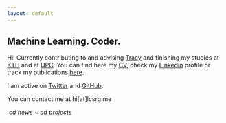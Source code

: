 ```yaml
---
layout: default
---
```


## Machine Learning. Coder.

Hi! Currently contributing to and advising [Tracy](https://www.linkedin.com/company/tracy) and finishing my studies at [KTH](https://www.kth.se/profile/lucasrg/) and at [UPC](http://www.upc.edu). You can find here my [CV](files/CV/CV.pdf), check my [Linkedin](http://linkedin.com/in/lucasrodes) profile or track my publications [here](https://scholar.google.es/citations?user=5KPcE6QAAAAJ&hl=en&oi=ao).


I am active on [Twitter](http://twitter.com/lucasrodesg) and [GitHub](http://github.com/lucasrodes). 

You can contact me at hi[at]lcsrg.me



  [*cd news*](news.md) ~ [*cd projects*](projects.md)

